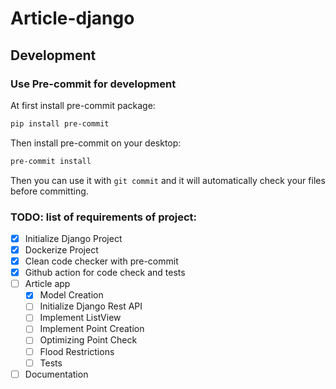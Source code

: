 # Article-django



## Development

### Use Pre-commit for development
At first install pre-commit package:
```bash
pip install pre-commit
```

Then install pre-commit on your desktop:
```bash
pre-commit install
```

Then you can use it with ```git commit``` and it will automatically check your files before committing.

### TODO: list of requirements of project:
- [x] Initialize Django Project
- [x] Dockerize Project
- [x] Clean code checker with pre-commit
- [x] Github action for code check and tests
- [ ] Article app
    - [x] Model Creation
    - [ ] Initialize Django Rest API
    - [ ] Implement ListView
    - [ ] Implement Point Creation
    - [ ] Optimizing Point Check
    - [ ] Flood Restrictions
    - [ ] Tests
- [ ] Documentation